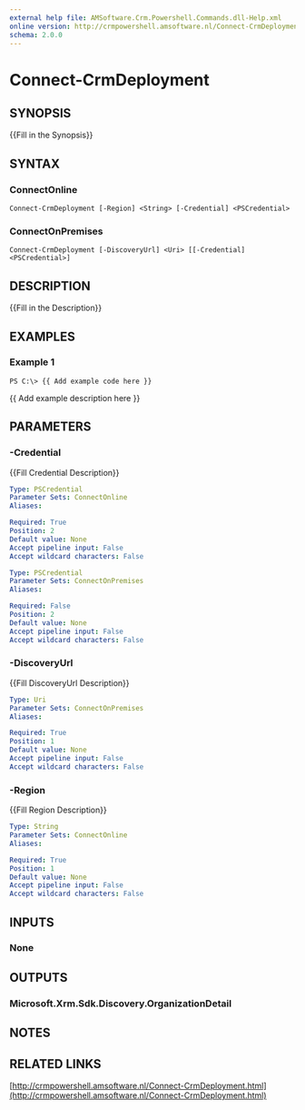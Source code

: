 ```yaml
---
external help file: AMSoftware.Crm.Powershell.Commands.dll-Help.xml
online version: http://crmpowershell.amsoftware.nl/Connect-CrmDeployment.html
schema: 2.0.0
---
```


# Connect-CrmDeployment

## SYNOPSIS
{{Fill in the Synopsis}}

## SYNTAX

### ConnectOnline
```
Connect-CrmDeployment [-Region] <String> [-Credential] <PSCredential>
```

### ConnectOnPremises
```
Connect-CrmDeployment [-DiscoveryUrl] <Uri> [[-Credential] <PSCredential>]
```

## DESCRIPTION
{{Fill in the Description}}

## EXAMPLES

### Example 1
```
PS C:\> {{ Add example code here }}
```

{{ Add example description here }}

## PARAMETERS

### -Credential
{{Fill Credential Description}}

```yaml
Type: PSCredential
Parameter Sets: ConnectOnline
Aliases: 

Required: True
Position: 2
Default value: None
Accept pipeline input: False
Accept wildcard characters: False
```

```yaml
Type: PSCredential
Parameter Sets: ConnectOnPremises
Aliases: 

Required: False
Position: 2
Default value: None
Accept pipeline input: False
Accept wildcard characters: False
```

### -DiscoveryUrl
{{Fill DiscoveryUrl Description}}

```yaml
Type: Uri
Parameter Sets: ConnectOnPremises
Aliases: 

Required: True
Position: 1
Default value: None
Accept pipeline input: False
Accept wildcard characters: False
```

### -Region
{{Fill Region Description}}

```yaml
Type: String
Parameter Sets: ConnectOnline
Aliases: 

Required: True
Position: 1
Default value: None
Accept pipeline input: False
Accept wildcard characters: False
```

## INPUTS

### None


## OUTPUTS

### Microsoft.Xrm.Sdk.Discovery.OrganizationDetail


## NOTES

## RELATED LINKS

[http://crmpowershell.amsoftware.nl/Connect-CrmDeployment.html](http://crmpowershell.amsoftware.nl/Connect-CrmDeployment.html)

